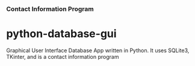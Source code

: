 ### Contact Information Program
# python-database-gui
Graphical User Interface Database App written in Python.
It uses SQLite3, TKinter, and is a contact information program
